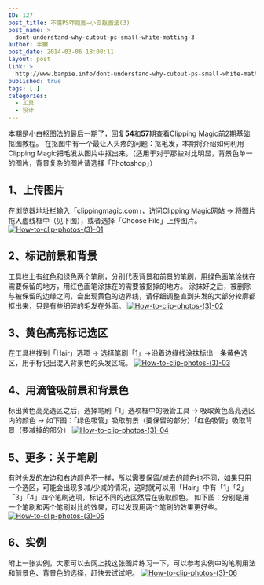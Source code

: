 ```yaml
---
ID: 127
post_title: 不懂PS咋抠图—小白抠图法(3)
post_name: >
  dont-understand-why-cutout-ps-small-white-matting-3
author: 半撇
post_date: 2014-03-06 18:08:11
layout: post
link: >
  http://www.banpie.info/dont-understand-why-cutout-ps-small-white-matting-3/
published: true
tags: [ ]
categories:
  - 工具
  - 设计
---
```

本期是小白抠图法的最后一期了，回复**54**和**57**期查看Clipping Magic前2期基础抠图教程。 在抠图中有一个最让人头疼的问题：抠毛发，本期将介绍如何利用Clipping Magic把毛发从图片中抠出来。（适用于对于那些对比明显，背景色单一的图片，背景复杂的图片请选择「Photoshop」）

## 1、上传图片

在浏览器地址栏输入「clippingmagic.com」，访问Clipping Magic网站 -> 将图片拖入虚线框中（见下图），或者选择「Choose File」上传图片。 [![How-to-clip-photos-(3)-01][1]][1]

## 2、标记前景和背景

工具栏上有红色和绿色两个笔刷，分别代表背景和前景的笔刷，用绿色画笔涂抹在需要保留的地方，用红色画笔涂抹在的需要被抠掉的地方。 涂抹好之后，被删除与被保留的边缘之间，会出现黄色的边界线，请仔细调整直到头发的大部分轮廓都抠出来，只是有些细碎的毛发在外面。 [![How-to-clip-photos-(3)-02][2]][2]

## 3、黄色高亮标记选区

在工具栏找到「Hair」选项 -> 选择笔刷「1」->沿着边缘线涂抹标出一条黄色选区，用于标记出混入背景色的头发区域。 [![How-to-clip-photos-(3)-03][3]][3]

## 4、用滴管吸前景和背景色

标出黄色高亮选区之后，选择笔刷「1」选项框中的吸管工具 -> 吸取黄色高亮选区内的颜色 -> 如下图：「绿色吸管」吸取前景（要保留的部分）「红色吸管」吸取背景（要减掉的部分） [![How-to-clip-photos-(3)-04][4]][4]

## 5、更多：关于笔刷

有时头发的左边和右边颜色不一样，所以需要保留/减去的颜色也不同，如果只用一个选区，可能会出现多减/少减的情况，这时就可以用「Hair」中有「1」「2」「3」「4」四个笔刷选项，标记不同的选区然后在吸取颜色。 如下图：分别是用一个笔刷和两个笔刷对比的效果，可以发现用两个笔刷的效果更好些。 [![How-to-clip-photos-(3)-05][5]][5]

## 6、实例

附上一张实例，大家可以去网上找这张图片练习一下，可以参考实例中的笔刷用法和前景色、背景色的选择，赶快去试试吧。 [![How-to-clip-photos-(3)-06][6]][6]

 [1]: http://www.banpie.info/wp-content/uploads/2018/11/How-to-clip-photos-3-01.jpg
 [2]: http://7arnhx.com1.z0.glb.clouddn.com/wp-content/uploads/2014/03/How-to-clip-photos-3-02.jpg
 [3]: http://7arnhx.com1.z0.glb.clouddn.com/wp-content/uploads/2014/03/How-to-clip-photos-3-03.jpg
 [4]: http://7arnhx.com1.z0.glb.clouddn.com/wp-content/uploads/2014/03/How-to-clip-photos-3-04.jpg
 [5]: http://7arnhx.com1.z0.glb.clouddn.com/wp-content/uploads/2014/03/How-to-clip-photos-3-05.jpg
 [6]: http://7arnhx.com1.z0.glb.clouddn.com/wp-content/uploads/2014/03/How-to-clip-photos-3-06.jpg